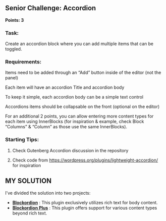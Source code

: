 ## Senior Challenge: Accordion

**Points: 3**

### Task:

Create an accordion block where you can add multiple items that can be toggled.

### Requirements:

Items need to be added through an “Add” button inside of the editor (not the panel)

Each item will have an accordion Title and accordion body

To keep it simple, each accordion body can be a simple text control

Accordions items should be collapsable on the front (optional on the editor) 

For an additional 2 points, you can allow entering more content types for each item using InnerBlocks (for inspiration & example, check Block “Columns” & “Column” as those use the same InnerBlocks).

### Starting Tips:

1. Check Gutenberg Accordion discussion in the repository

2. Check code from https://wordpress.org/plugins/lightweight-accordion/ for inspiration


## MY SOLUTION

I've divided the solution into two projects:

- **[Blockordion](./blockordion/README.md)** : This plugin exclusively utilizes rich text for body content.
- **[Blockordion Plus]()** : This plugin offers support for various content types beyond rich text.